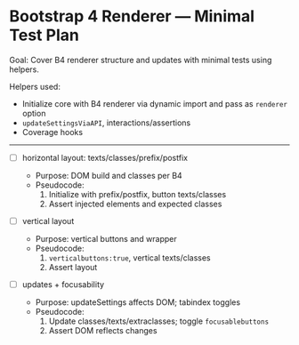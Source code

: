 # Bootstrap 4 Renderer — Minimal Test Plan

Goal: Cover B4 renderer structure and updates with minimal tests using helpers.

Helpers used:
- Initialize core with B4 renderer via dynamic import and pass as `renderer` option
- `updateSettingsViaAPI`, interactions/assertions
- Coverage hooks

---

- [ ] horizontal layout: texts/classes/prefix/postfix
  - Purpose: DOM build and classes per B4
  - Pseudocode:
    1) Initialize with prefix/postfix, button texts/classes
    2) Assert injected elements and expected classes

- [ ] vertical layout
  - Purpose: vertical buttons and wrapper
  - Pseudocode:
    1) `verticalbuttons:true`, vertical texts/classes
    2) Assert layout

- [ ] updates + focusability
  - Purpose: updateSettings affects DOM; tabindex toggles
  - Pseudocode:
    1) Update classes/texts/extraclasses; toggle `focusablebuttons`
    2) Assert DOM reflects changes

